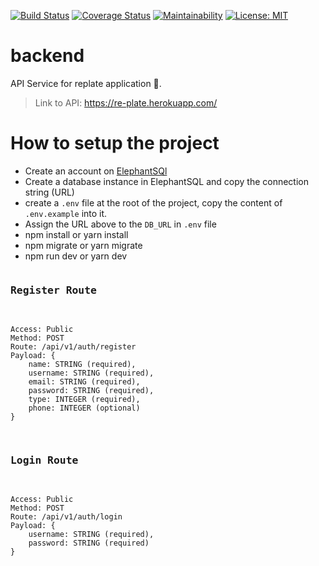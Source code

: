 [![Build Status](https://travis-ci.org/re-plate/backend.svg?branch=master)](https://travis-ci.org/re-plate/backend)
[![Coverage Status](https://coveralls.io/repos/github/re-plate/backend/badge.svg?branch=develop)](https://coveralls.io/github/re-plate/backend?branch=master)
[![Maintainability](https://api.codeclimate.com/v1/badges/db6e138ab94fed11b5ba/maintainability)](https://codeclimate.com/github/re-plate/backend/maintainability)
[![License: MIT](https://img.shields.io/badge/License-MIT-yellow.svg)](https://github.com/re-plate/backend/blob/develop/LICENSE)

# backend
API Service for replate application 🚀.

> Link to API: https://re-plate.herokuapp.com/

# How to setup the project

- Create an account on [ElephantSQl](https://customer.elephantsql.com/instance)
- Create a database instance in ElephantSQL and copy the connection string (URL)
- create a `.env` file at the root of the project, copy the content of `.env.example` into it.
- Assign the URL above to the `DB_URL` in `.env` file
- npm install or yarn install
- npm migrate or yarn migrate
- npm run dev or yarn dev



<pre>
<h3>Register Route </h3>
<code>
Access: Public
Method: POST
Route: /api/v1/auth/register
Payload: {
    name: STRING (required),
    username: STRING (required),
    email: STRING (required),
    password: STRING (required),
    type: INTEGER (required),
    phone: INTEGER (optional)
}
</code>
</pre>

<pre>
<h3>Login Route </h3>
<code>
Access: Public
Method: POST
Route: /api/v1/auth/login
Payload: {
    username: STRING (required),
    password: STRING (required)
}
</code>
</pre>